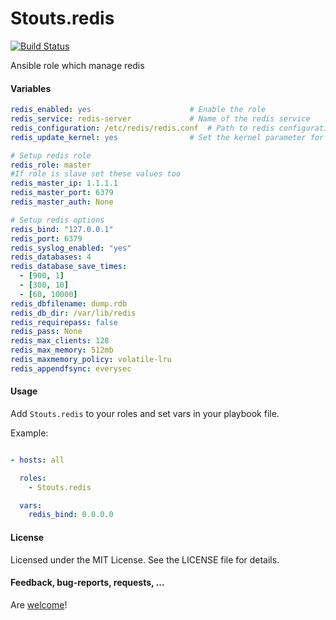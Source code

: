 Stouts.redis
============

[![Build Status](https://travis-ci.org/Stouts/Stouts.redis.png)](https://travis-ci.org/Stouts/Stouts.redis)

Ansible role which manage redis

#### Variables

```yaml
redis_enabled: yes                      # Enable the role
redis_service: redis-server             # Name of the redis service
redis_configuration: /etc/redis/redis.conf  # Path to redis configuration
redis_update_kernel: yes                # Set the kernel parameter for vm overcommit 

# Setup redis role
redis_role: master
#If role is slave set these values too
redis_master_ip: 1.1.1.1
redis_master_port: 6379
redis_master_auth: None

# Setup redis options
redis_bind: "127.0.0.1"
redis_port: 6379
redis_syslog_enabled: "yes"
redis_databases: 4
redis_database_save_times:
  - [900, 1]
  - [300, 10]
  - [60, 10000]
redis_dbfilename: dump.rdb
redis_db_dir: /var/lib/redis
redis_requirepass: false
redis_pass: None
redis_max_clients: 128
redis_max_memory: 512mb
redis_maxmemory_policy: volatile-lru
redis_appendfsync: everysec
```

#### Usage

Add `Stouts.redis` to your roles and set vars in your playbook file.

Example:

```yaml

- hosts: all

  roles:
    - Stouts.redis

  vars:
    redis_bind: 0.0.0.0
```

#### License

Licensed under the MIT License. See the LICENSE file for details.

#### Feedback, bug-reports, requests, ...

Are [welcome](https://github.com/Stouts/Stouts.redis/issues)!
